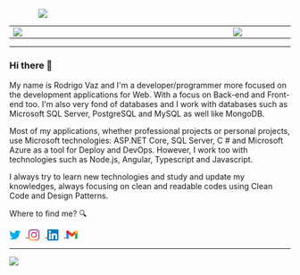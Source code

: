 <center align="center">
    <p align="center">
        <img width="400px" align="center" style="display: block; margin: 0 auto; cursor: normal;" src="svg/programming.svg" />
    </p>
</center>

<center>
    <table>
        <tr>
            <td><img width="380px" align="left" src="https://github-readme-stats.vercel.app/api/top-langs/?username=drigovz&hide=html&layout=compact&theme=buefy&title_color=814AC1&bg_color=0D1117&text_color=FFFFFF&hide_border=true" /></td>
            <td><img width="380px" align="left" src="https://github-readme-stats.vercel.app/api?username=drigovz&theme=buefy&title_color=814AC1&bg_color=0D1117&text_color=FFFFFF&hide_border=true"/></td>
        </tr>   
    </table>
</center>  

<hr />

### Hi there 👋

My name is Rodrigo Vaz and I'm a developer/programmer more focused on the development applications for Web. With a focus on Back-end and Front-end too. I'm also very fond of databases and I work with databases such as Microsoft SQL Server, PostgreSQL and MySQL as well like MongoDB.

Most of my applications, whether professional projects or personal projects, use Microsoft technologies: ASP.NET Core, SQL Server, C # and Microsoft Azure as a tool for Deploy and DevOps. However, I work too with technologies such as Node.js, Angular, Typescript and Javascript.

I always try to learn new technologies and study and update my knowledges, always focusing on clean and readable codes using Clean Code and Design Patterns.

Where to find me? 🔍

<div style="display: block; text-align: left;">
<a href="https://twitter.com/drigovz" target="_blank">
	<img width="20px" align="center" style="display: inline-block; cursor: normal; padding-right: 10px;" src="svg/logo_twitter.png" />
</a>

<a href="https://www.instagram.com/drigovz/" target="_blank">
	<img width="20px" align="center" style="display: inline-block; cursor: normal; padding-right: 10px;" src="svg/logo_instagram.png" />
</a>

<a href="https://www.linkedin.com/in/rodrigo-vaz-del-pino/" target="_blank">
	<img width="20px" align="center" style="display: inline-block; cursor: normal; padding-right: 10px;" src="svg/logo_linkedin.png" />
</a>

<a href="mailto:rodrigodp2014@gmail.com">
	<img width="20px" align="center" style="display: inline-block; cursor: normal;" src="svg/logo_gmail.png" />
</a>
</div>

<hr />

<p>
    <img src="https://komarev.com/ghpvc/?username=drigovz&color=blue&style=flat" />
</p>

